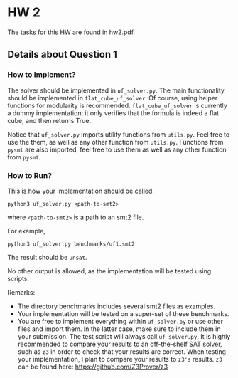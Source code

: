 # HW 2
The tasks for this HW are found in hw2.pdf.

## Details about Question 1
### How to Implement?
The solver should be implemented in `uf_solver.py`. 
The main functionality should be implemented in `flat_cube_uf_solver`.
Of course, using helper functions for modularity is recommended.
`flat_cube_uf_solver` is currently a dummy implementation: 
it only verifies that the formula is indeed a flat cube, and then returns True.

Notice that `uf_solver.py` imports utility functions from `utils.py`. 
Feel free to use the them, as well as any other function from `utils.py`.
Functions from `pysmt` are also imported, feel free to use them as well as any other function from `pysmt`.

### How to Run?
This is how your implementation should be called:
```
python3 uf_solver.py <path-to-smt2>
```
where `<path-to-smt2>` is a path to an smt2 file.

For example,

```
python3 uf_solver.py benchmarks/uf1.smt2
```
The result should be `unsat`.

No other output is allowed, as the implementation will be tested using scripts.

Remarks:
* The directory benchmarks includes several smt2 files as examples.
* Your implementation will be tested on a super-set of these benchmarks.
* You are free to implement everything within `uf_solver.py` or use other files and import them. In the latter case, make sure to include them in your submission. The test script will always call `uf_solver.py`.
It is highly recommended to compare your results to an off-the-shelf SAT solver, such as `z3` in order to check that your results are correct. When testing your implementation, I plan to compare your results to `z3's` results. `z3` can be found here: https://github.com/Z3Prover/z3
